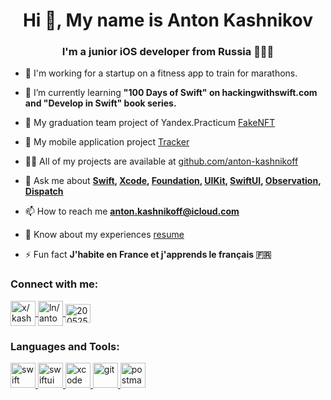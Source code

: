 

<!--
**prostokot14/prostokot14** is a ✨ _special_ ✨ repository because its `README.md` (this file) appears on your GitHub profile.

Here are some ideas to get you started:

- 🔭 I’m currently working on ...
- 🌱 I’m currently learning ...
- 👯 I’m looking to collaborate on ...
- 🤔 I’m looking for help with ...
- 💬 Ask me about ...
- 📫 How to reach me: ...
- 😄 Pronouns: ...
- ⚡ Fun fact: ...
-->


<h1 align="center">Hi 👋, My name is Anton Kashnikov</h1>
<h3 align="center">I'm a junior iOS developer from Russia 🧑🏻‍💻</h3>

- 🔭 I'm working for a startup on a fitness app to train for marathons.

- 🌱 I’m currently learning **"100 Days of Swift" on hackingwithswift.com and "Develop in Swift" book series.**

- 📱 My graduation team project of Yandex.Practicum [FakeNFT](https://github.com/anton-kashnikoff/iOS-FakeNFT)

- 🤝 My mobile application project [Tracker](https://github.com/anton-kashnikoff/Tracker)

- 👨‍💻 All of my projects are available at [github.com/anton-kashnikoff](gitHub.com/anton-kashnikoff)

- 💬 Ask me about **[Swift](https://developer.apple.com/documentation/swift), [Xcode](https://developer.apple.com/documentation/xcode), [Foundation](https://developer.apple.com/documentation/foundation), [UIKit](https://developer.apple.com/documentation/uikit), [SwiftUI](https://developer.apple.com/documentation/swiftui), [Observation](https://developer.apple.com/documentation/observation), [Dispatch](https://developer.apple.com/documentation/dispatch)**

- 📫 How to reach me **anton.kashnikoff@icloud.com**

- 📄 Know about my experiences [resume](https://anton-kashnikoff.github.io/resume)

- ⚡ Fun fact **J'habite en France et j'apprends le français 🇫🇷**

<h3 align="left">Connect with me:</h3>
<p align="left">
  <a href="https://x.com/kashnikoffanton" target="blank">
    <img align="center" src="https://github.com/user-attachments/assets/4576e303-49dd-4f63-8e98-9f35b09c35e9" alt="x/kashnikoffanton" height="40"/>
  </a>
  <a href="https://linkedin.com/in/ln/anton-kashnikov" target="blank">
    <img align="center" src="https://github.com/user-attachments/assets/50f1be5e-9727-4f67-b78e-09ddf057a063" alt="ln/anton-kashnikov" height="40"/>
  </a>
  <a href="https://stackoverflow.com/users/20052500" target="blank">
    <img align="center" src="https://raw.githubusercontent.com/rahuldkjain/github-profile-readme-generator/master/src/images/icons/Social/stack-overflow.svg" alt="20052500" height="30" width="40"/>
  </a>
</p>

<h3 align="left">Languages and Tools:</h3>
<p align="left">
  <a href="https://developer.apple.com/swift/" target="_blank" rel="noreferrer">
    <img src="https://developer.apple.com/assets/elements/icons/swift/swift-96x96_2x.png" alt="swift" width="40" height="40"/>
  </a>
  <a href="https://developer.apple.com/swiftui/" target="_blank" rel="noreferrer">
    <img src="https://developer.apple.com/assets/elements/icons/swiftui/swiftui-96x96_2x.png" alt="swiftui" width="40" height="40"/>
  </a>
  <a href="https://developer.apple.com/xcode/" target="_blank" rel="noreferrer">
    <img src="https://developer.apple.com/assets/elements/icons/xcode-12/xcode-12-96x96_2x.png" alt="xcode" width="40" height="40"/>
  </a>
  <a href="https://git-scm.com/" target="_blank" rel="noreferrer">
    <img src="https://www.vectorlogo.zone/logos/git-scm/git-scm-icon.svg" alt="git" width="40" height="40"/>
  </a>
  <a href="https://postman.com" target="_blank" rel="noreferrer">
    <img src="https://www.vectorlogo.zone/logos/getpostman/getpostman-icon.svg" alt="postman" width="40" height="40"/>
  </a>
</p>
